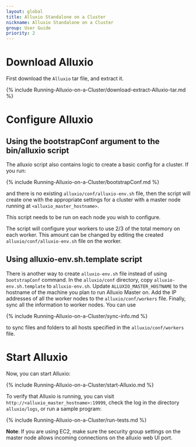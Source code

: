 ```yaml
---
layout: global
title: Alluxio Standalone on a Cluster
nickname: Alluxio Standalone on a Cluster
group: User Guide
priority: 2
---
```


# Download Alluxio

First download the `Alluxio` tar file, and extract it.

{% include Running-Alluxio-on-a-Cluster/download-extract-Alluxio-tar.md %}

# Configure Alluxio

## Using the bootstrapConf argument to the bin/alluxio script

The alluxio script also contains logic to create a basic config for a cluster. If you run:

{% include Running-Alluxio-on-a-Cluster/bootstrapConf.md %}

and there is no existing `alluxio/conf/alluxio-env.sh` file, then the script will create one
with the appropriate settings for a cluster with a master node running at `<alluxio_master_hostname>`.

This script needs to be run on each node you wish to configure.

The script will configure your workers to use 2/3 of the total memory on each worker. This amount
can be changed by editing the created `alluxio/conf/alluxio-env.sh` file on the worker.

## Using alluxio-env.sh.template script

There is another way to create `alluxio-env.sh` file instead of using `bootstrapConf` command.
In the `alluxio/conf` directory, copy `alluxio-env.sh.template` to `alluxio-env.sh`.
Update `ALLUXIO_MASTER_HOSTNAME` to the hostname
of the machine you plan to run Alluxio Master on. Add the IP addresses of all the worker nodes to
the `alluxio/conf/workers` file. Finally, sync all the information to worker nodes. You can use

{% include Running-Alluxio-on-a-Cluster/sync-info.md %}

to sync files and folders to all hosts specified in the `alluxio/conf/workers` file.

# Start Alluxio

Now, you can start Alluxio:

{% include Running-Alluxio-on-a-Cluster/start-Alluxio.md %}

To verify that Alluxio is running, you can visit `http://<alluxio_master_hostname>:19999`, check the
log in the directory `alluxio/logs`, or run a sample program:

{% include Running-Alluxio-on-a-Cluster/run-tests.md %}

**Note**: If you are using EC2, make sure the security group settings on the master node allows
 incoming connections on the alluxio web UI port.

